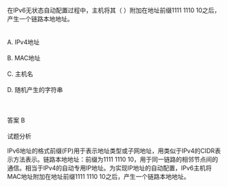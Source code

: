 <div class="detail lh2">在IPv6无状态自动配置过程中，主机将其（  ）附加在地址前缀1111  1110  10之后，产生一个链路本地地址。<br/><br/><br/>A. IPv4地址<br/><br/>B. MAC地址<br/><br/>C. 主机名<br/><br/>D. 随机产生的字符串<br/><br/><br/><br/>答案 B<br/><br/>试题分析<br/><p>IPv6地址的格式前缀(FP)用于表示地址类型或子网地址，用类似于IPv4的CIDR表示方法表示。链路本地地址：前缀为1111 1110 10，用于同一链路的相邻节点间的通信。相当于IPv4的自动专用IP地址。为实现IP地址的自动配置，IPv6主机将MAC地址附加在地址前缀1111 1110 10之后，产生一个链路本地地址。</p></div>